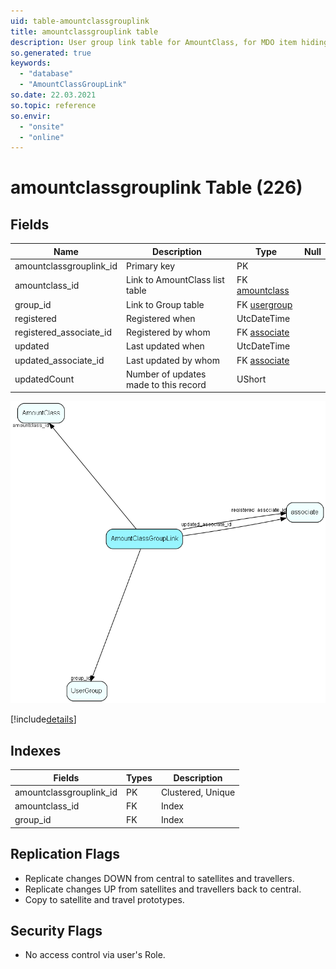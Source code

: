 ```yaml
---
uid: table-amountclassgrouplink
title: amountclassgrouplink table
description: User group link table for AmountClass, for MDO item hiding
so.generated: true
keywords:
  - "database"
  - "AmountClassGroupLink"
so.date: 22.03.2021
so.topic: reference
so.envir:
  - "onsite"
  - "online"
---
```


# amountclassgrouplink Table (226)

## Fields

| Name | Description | Type | Null |
|------|-------------|------|:----:|
|amountclassgrouplink\_id|Primary key|PK| |
|amountclass\_id|Link to AmountClass list table|FK [amountclass](amountclass.md)| |
|group\_id|Link to Group table|FK [usergroup](usergroup.md)| |
|registered|Registered when|UtcDateTime| |
|registered\_associate\_id|Registered by whom|FK [associate](associate.md)| |
|updated|Last updated when|UtcDateTime| |
|updated\_associate\_id|Last updated by whom|FK [associate](associate.md)| |
|updatedCount|Number of updates made to this record|UShort| |


![AmountClassGroupLink table relationship diagram](./media/AmountClassGroupLink.png)

[!include[details](./includes/AmountClassGroupLink.md)]

## Indexes

| Fields | Types | Description |
|--------|-------|-------------|
|amountclassgrouplink\_id |PK |Clustered, Unique |
|amountclass\_id |FK |Index |
|group\_id |FK |Index |

## Replication Flags

* Replicate changes DOWN from central to satellites and travellers.
* Replicate changes UP from satellites and travellers back to central.
* Copy to satellite and travel prototypes.

## Security Flags

* No access control via user's Role.

